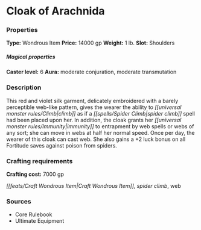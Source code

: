 ﻿---
Title: "Cloak of Arachnida"
Type: "Wondrous Item"
Price: "14000 gp"
Weight: "1 lb."
Slot: "Shoulders"
Caster level: "6"
Aura: "moderate conjuration, moderate transmutation"
Description: |
  "This red and violet silk garment, delicately embroidered with a barely perceptible web-like pattern, gives the wearer the ability to climb as if a _spider climb_ spell had been placed upon her. In addition, the cloak grants her immunity to entrapment by web spells or webs of any sort; she can move in webs at half her normal speed. Once per day, the wearer of this cloak can cast _web_. She also gains a +2 luck bonus on all Fortitude saves against poison from spiders."
Crafting cost: "7000 gp"
Sources: "['Core Rulebook', 'Ultimate Equipment']"
---

# Cloak of Arachnida

### Properties

**Type:** Wondrous Item **Price:** 14000 gp **Weight:** 1 lb. **Slot:** Shoulders

##### Magical properties

**Caster level:** 6 **Aura:** moderate conjuration, moderate transmutation

### Description

This red and violet silk garment, delicately embroidered with a barely perceptible web-like pattern, gives the wearer the ability to _[[universal monster rules/Climb|climb]]_ as if a _[[spells/Spider Climb|spider climb]]_ spell had been placed upon her. In addition, the cloak grants her _[[universal monster rules/Immunity|immunity]]_ to entrapment by web spells or webs of any sort; she can move in webs at half her normal speed. Once per day, the wearer of this cloak can cast web. She also gains a +2 luck bonus on all Fortitude saves against poison from spiders.

### Crafting requirements

**Crafting cost:** 7000 gp

_[[feats/Craft Wondrous Item|Craft Wondrous Item]]_, _spider climb_, web

### Sources

* Core Rulebook
* Ultimate Equipment